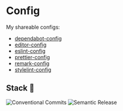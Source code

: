 # Config

My shareable configs:

- [dependabot-config](./packages/dependabot-config/README.md)
- [editor-config](./packages/editor-config/README.md)
- [eslint-config](./packages/eslint-config/README.md)
- [prettier-config](./packages/prettier-config/README.md)
- [remark-config](./packages/remark-config/README.md)
- [stylelint-config](./packages/stylelint-config/README.md)

<!--
- [postcss-config]()
 -->

## Stack 🧰

![Conventional Commits](https://img.shields.io/badge/conventional%20commits-%23FE5196.svg?style=for-the-badge&logo=conventionalcommits&logoColor=white)
![Semantic Release](https://img.shields.io/badge/semantic%20release-%23494949.svg?style=for-the-badge&logo=semanticrelease)
